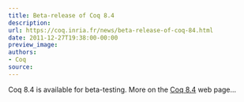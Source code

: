 ```yaml
---
title: Beta-release of Coq 8.4
description:
url: https://coq.inria.fr/news/beta-release-of-coq-84.html
date: 2011-12-27T19:38:00-00:00
preview_image:
authors:
- Coq
source:
---
```



<p>Coq 8.4 is available for beta-testing. More on the <a href="https://coq.inria.fr/coq-84">Coq 8.4</a> web page...</p>

 
